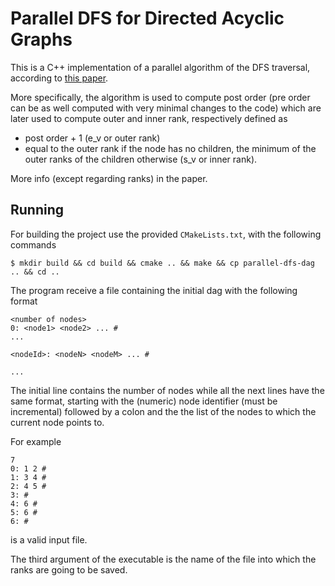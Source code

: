 # Parallel DFS for Directed Acyclic Graphs

This is a C++ implementation of a parallel algorithm of the DFS traversal, according to
[this paper](https://research.nvidia.com/publication/parallel-depth-first-search-directed-acyclic-graphs).

More specifically, the algorithm is used to compute post order (pre order can
be as well computed with very minimal changes to the code) which are later used
to compute outer and inner rank, respectively defined as

*   post order + 1 (e_v or outer rank)
*   equal to the outer rank if the node has no children, the minimum of the outer
    ranks of the children otherwise (s_v or inner rank).

More info (except regarding ranks) in the paper.

## Running

For building the project use the provided `CMakeLists.txt`, with the following
commands

```shell
$ mkdir build && cd build && cmake .. && make && cp parallel-dfs-dag .. && cd ..
```

The program receive a file containing the initial dag with the following format

    <number of nodes>
    0: <node1> <node2> ... #
    ...

    <nodeId>: <nodeN> <nodeM> ... #

    ...

The initial line contains the number of nodes while all the next lines have the
same format, starting with the (numeric) node identifier (must be incremental)
followed by a colon and the the list of the nodes to which the current node
points to.

For example

    7
    0: 1 2 #
    1: 3 4 #
    2: 4 5 #
    3: #
    4: 6 #
    5: 6 #
    6: #

is a valid input file.

The third argument of the executable is the name of the file into which the
ranks are going to be saved.
